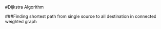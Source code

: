 #Dijkstra Algorithm

###Finding shortest path from single source to all destination in connected weighted graph


